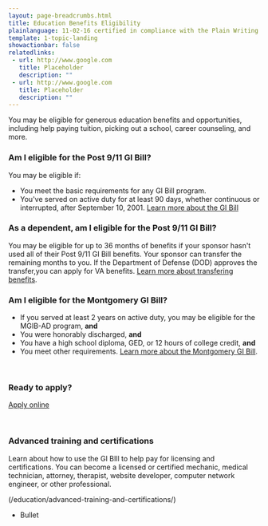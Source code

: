 ```yaml
---
layout: page-breadcrumbs.html
title: Education Benefits Eligibility 
plainlanguage: 11-02-16 certified in compliance with the Plain Writing Act
template: 1-topic-landing
showactionbar: false
relatedlinks:
 - url: http://www.google.com
   title: Placeholder
   description: ""
 - url: http://www.google.com
   title: Placeholder
   description: ""
---
```


You may be eligible for generous education benefits and opportunities, including help paying tuition, picking out a school, career counseling, and more.

<div class="feature" markdown="1">

### Am I eligible for the Post 9/11 GI Bill?

You may be eligible if:

- You meet the basic requirements for any GI Bill program.
- You've served on active duty for at least 90 days, whether continuous or interrupted, after September 10, 2001.
[Learn more about the GI Bill](/education/gi-bill/post-9-11/)

### As a dependent, am I eligible for the Post 9/11 GI Bill?

You may be eligible for up to 36 months of benefits if your sponsor hasn't used all of their Post 9/11 GI Bill benefits. Your sponsor can transfer the remaining months to you. If the Department of Defense (DOD) approves the transfer,you can apply for VA benefits. [Learn more about transfering benefits](/education/gi-bill/transfer/). 

### Am I eligible for the Montgomery GI Bill? 

- If you served at least 2 years on active duty, you may be eligible for the MGIB-AD program, **and**
- You were honorably discharged, **and**
- You have a high school diploma, GED, or 12 hours of college credit, **and** 
- You meet other requirements. [Learn more about the Montgomery GI Bill](/education/gi-bill/montgomery-active-duty/).

</div>

<div markdown="0"><br></div>

### Ready to apply?

<a class="usa-button-primary va-button-primary" href="//education/apply-for-education-benefits/">Apply online</a>

<div markdown="0"><br></div>

### Advanced training and certifications

Learn about how to use the GI BIll to help pay for licensing and certifications. You can become a licensed or certified mechanic, medical technician, attorney, therapist, website developer, computer network engineer, or other professional.

(/education/advanced-training-and-certifications/)
- Bullet

<div markdown="0"><br></div>
